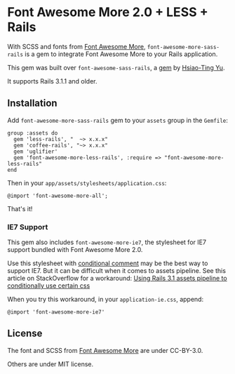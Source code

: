# Font Awesome More 2.0 + LESS + Rails

With SCSS and fonts from [Font Awesome More](http://gregoryloucas.github.com/Font-Awesome-More), `font-awesome-more-sass-rails` is a gem to integrate Font Awesome More to your Rails application.

This gem was built over `font-awesome-sass-rails`, a [gem](https://github.com/littlebtc/font-awesome-sass-rails) by [Hsiao-Ting Yu](https://github.com/littlebtc).

It supports Rails 3.1.1 and older.

## Installation

Add `font-awesome-more-sass-rails` gem to your `assets` group in the `Gemfile`:

    group :assets do
      gem 'less-rails', "  ~> x.x.x"
      gem 'coffee-rails', "~> x.x.x"
      gem 'uglifier'
      gem 'font-awesome-more-less-rails', :require => "font-awesome-more-less-rails"
    end

Then in your `app/assets/stylesheets/application.css`:

    @import 'font-awesome-more-all';

That's it!


### IE7 Support

This gem also includes `font-awesome-more-ie7`, the stylesheet for IE7 support bundled with Font Awesome More 2.0.

Use this stylesheet with [conditional comment](http://en.wikipedia.org/wiki/Conditional_comment) may be the best way to support IE7. But it can be difficult when it comes to assets pipeline. See this article on StackOverflow for a workaround: [Using Rails 3.1 assets pipeline to conditionally use certain css](http://stackoverflow.com/questions/7134034/using-rails-3-1-assets-pipeline-to-conditionally-use-certain-css)

When you try this workaround, in your `application-ie.css`, append:

    @import 'font-awesome-more-ie7'

## License

The font and SCSS from [Font Awesome More](http://gregoryloucas.github.com/Font-Awesome-More) are under CC-BY-3.0.

Others are under MIT license.
